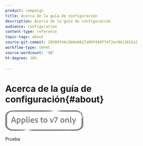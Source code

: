 ```yaml
---
product: campaign
title: Acerca de la guía de configuración
description: Acerca de la guía de configuración
audience: configuration
content-type: reference
topic-tags: about
source-git-commit: 20509f44c5b8e0827a09f44dffdf2ec9d11652a1
workflow-type: tm+mt
source-wordcount: '10'
ht-degree: 10%

---
```



# Acerca de la guía de configuración{#about}

![](../../assets/v7-only.svg)

Prueba


